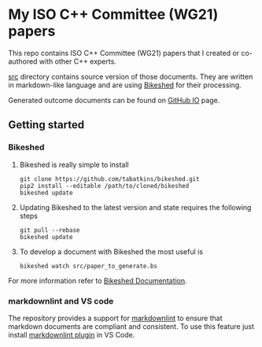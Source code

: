 # My ISO C++ Committee (WG21) papers

This repo contains ISO C++ Committee (WG21) papers that I created or co-authored with other
C++ experts.

[src](src) directory contains source version of those documents. They are written in markdown-like
language and are using [Bikeshed](https://github.com/tabatkins/bikeshed) for their processing.

Generated outcome documents can be found on [GitHub IO](https://mpusz.github.io/wg21-papers)
page.


## Getting started

### Bikeshed

1. Bikeshed is really simple to install

    ```shell
    git clone https://github.com/tabatkins/bikeshed.git
    pip2 install --editable /path/to/cloned/bikeshed
    bikeshed update
    ```

2. Updating Bikeshed to the latest version and state requires the following steps

    ```shell
    git pull --rebase
    bikeshed update
    ```

3. To develop a document with Bikeshed the most useful is

    ```shell
    bikeshed watch src/paper_to_generate.bs
    ```

For more information refer to [Bikeshed Documentation](https://tabatkins.github.io/bikeshed/).

### markdownlint and VS code

The repository provides a support for [markdownlint](https://github.com/DavidAnson/markdownlint)
to ensure that markdown documents are compliant and consistent. To use this feature just install
[markdownlint plugin](https://marketplace.visualstudio.com/items?itemName=DavidAnson.vscode-markdownlint)
in VS Code.
